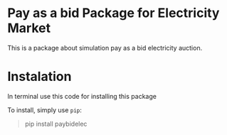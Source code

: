 # Pay as a bid Package for Electricity Market

This is a package about simulation pay as a bid electricity auction.

# Instalation

In terminal use this code for installing this package

To install, simply use `pip`:
> pip install paybidelec
